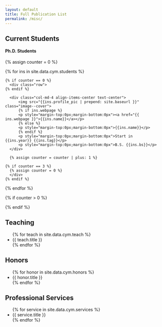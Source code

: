 ```yaml
---
layout: default
title: Full Publication List
permalink: /misc/
---
```

<!-- <h2>Current Students</h2>
<ul style="overflow: hidden">
{% for stu in site.data.cym.stu %}
  <li>{{ stu.title }}</li>
{% endfor %}
</ul> -->
<h2>Current Students</h2>

<div class="container mt-4">
  <h4>Ph.D. Students</h4>
  {% assign counter = 0 %}

  {% for ins in site.data.cym.students %}
    
    {% if counter == 0 %}
      <div class="row">
    {% endif %}

      <div class="col-md-4 align-items-center text-center">
          <img src="{{ins.profile_pic | prepend: site.baseurl }}" class="image--cover">
          {% if ins.webpage %}
          <p style="margin-top:0px;margin-bottom:0px"><a href="{{ ins.webpage }}">{{ins.name}}</a></p>
          {% else %}
          <p style="margin-top:0px;margin-bottom:0px">{{ins.name}}</p>
          {% endif %}
          <p style="margin-top:0px;margin-bottom:0px">Start in {{ins.year}} {{ins.tag}}</p>
          <p style="margin-top:0px;margin-bottom:0px">B.S. {{ins.bs}}</p>
      </div>

      {% assign counter = counter | plus: 1 %}

    {% if counter == 3 %}
      {% assign counter = 0 %}
      </div>
    {% endif %}
  {% endfor %}

  {% if counter > 0 %}
    </div>
  {% endif %}
</div>



<h2>Teaching</h2>
<ul style="overflow: hidden">
{% for teach in site.data.cym.teach %}
  <li>{{ teach.title }}</li>
{% endfor %}
</ul>

<h2>Honors</h2>

<ul style="overflow: hidden">
{% for honor in site.data.cym.honors %}
  <li>{{ honor.title }}</li>
{% endfor %}
</ul>

<!-- 
<h2>Invited Talks</h2>

<ul style="overflow: hidden">
{% for talk in site.data.cym.talks %}
  <li>{{ talk.title }}</li>
{% endfor %}
</ul> -->


<h2>Professional Services</h2>

<ul style="overflow: hidden">
{% for service in site.data.cym.services %}
  <li>{{ service.title }}</li>
{% endfor %}
</ul>